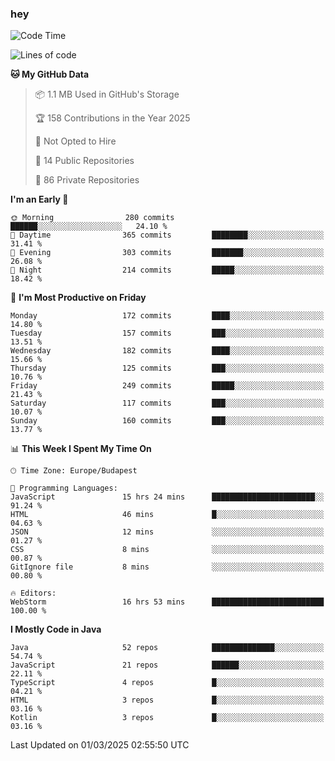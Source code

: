 ### hey

<!--START_SECTION:waka-->
![Code Time](http://img.shields.io/badge/Code%20Time-1%2C112%20hrs%2011%20mins-blue)

![Lines of code](https://img.shields.io/badge/From%20Hello%20World%20I%27ve%20Written-2.4%20million%20lines%20of%20code-blue)

**🐱 My GitHub Data** 

> 📦 1.1 MB Used in GitHub's Storage 
 > 
> 🏆 158 Contributions in the Year 2025
 > 
> 🚫 Not Opted to Hire
 > 
> 📜 14 Public Repositories 
 > 
> 🔑 86 Private Repositories 
 > 
**I'm an Early 🐤** 

```text
🌞 Morning                280 commits         ██████░░░░░░░░░░░░░░░░░░░   24.10 % 
🌆 Daytime                365 commits         ████████░░░░░░░░░░░░░░░░░   31.41 % 
🌃 Evening                303 commits         ███████░░░░░░░░░░░░░░░░░░   26.08 % 
🌙 Night                  214 commits         █████░░░░░░░░░░░░░░░░░░░░   18.42 % 
```
📅 **I'm Most Productive on Friday** 

```text
Monday                   172 commits         ████░░░░░░░░░░░░░░░░░░░░░   14.80 % 
Tuesday                  157 commits         ███░░░░░░░░░░░░░░░░░░░░░░   13.51 % 
Wednesday                182 commits         ████░░░░░░░░░░░░░░░░░░░░░   15.66 % 
Thursday                 125 commits         ███░░░░░░░░░░░░░░░░░░░░░░   10.76 % 
Friday                   249 commits         █████░░░░░░░░░░░░░░░░░░░░   21.43 % 
Saturday                 117 commits         ███░░░░░░░░░░░░░░░░░░░░░░   10.07 % 
Sunday                   160 commits         ███░░░░░░░░░░░░░░░░░░░░░░   13.77 % 
```


📊 **This Week I Spent My Time On** 

```text
🕑︎ Time Zone: Europe/Budapest

💬 Programming Languages: 
JavaScript               15 hrs 24 mins      ███████████████████████░░   91.24 % 
HTML                     46 mins             █░░░░░░░░░░░░░░░░░░░░░░░░   04.63 % 
JSON                     12 mins             ░░░░░░░░░░░░░░░░░░░░░░░░░   01.27 % 
CSS                      8 mins              ░░░░░░░░░░░░░░░░░░░░░░░░░   00.87 % 
GitIgnore file           8 mins              ░░░░░░░░░░░░░░░░░░░░░░░░░   00.80 % 

🔥 Editors: 
WebStorm                 16 hrs 53 mins      █████████████████████████   100.00 % 
```

**I Mostly Code in Java** 

```text
Java                     52 repos            ██████████████░░░░░░░░░░░   54.74 % 
JavaScript               21 repos            ██████░░░░░░░░░░░░░░░░░░░   22.11 % 
TypeScript               4 repos             █░░░░░░░░░░░░░░░░░░░░░░░░   04.21 % 
HTML                     3 repos             █░░░░░░░░░░░░░░░░░░░░░░░░   03.16 % 
Kotlin                   3 repos             █░░░░░░░░░░░░░░░░░░░░░░░░   03.16 % 
```




 Last Updated on 01/03/2025 02:55:50 UTC
<!--END_SECTION:waka-->
